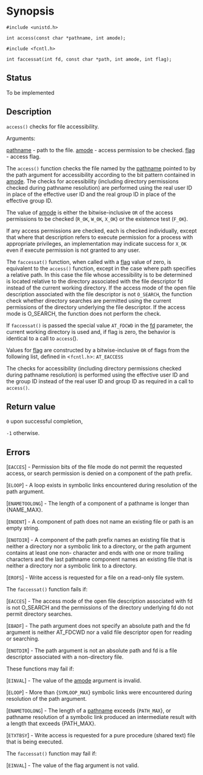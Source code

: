# Synopsis
`#include <unistd.h>`

`int access(const char *pathname, int amode);`

`#include <fcntl.h>`

`int faccessat(int fd, const char *path, int amode, int flag);`

## Status

To be implemented

## Description

`access()` checks for file accessibility.

Arguments:

<u>pathname</u> - path to the file.
<u>amode</u> - access permission to be checked.
<u>flag</u> - access flag.

The `access()` function checks the file named by the <u>pathname</u> pointed to by the path argument for accessibility according to the bit pattern contained in <u>amode</u>. The checks for accessibility (including directory permissions checked during pathname resolution) are performed using the real user ID in place of the effective user ID and the real group ID in place of the effective group ID.

The value of <u>amode</u> is either the bitwise-inclusive `OR` of the access permissions to be checked (`R_OK`, `W_OK`, `X_OK`) or the existence test (`F_OK`).

If any access permissions are checked, each is checked individually, except that where that description refers to execute permission for a process with appropriate privileges, an implementation may indicate success for `X_OK` even if execute permission is not granted to any user.

The `faccessat()` function, when called with a <u>flag</u> value of zero, is equivalent to the `access()` function, except in the case where path specifies a relative path. In this case the file whose accessibility is to be determined is located relative to the directory associated with the file descriptor fd instead of the current working directory. If the access mode of the open file description associated with the file descriptor is not `O_SEARCH`, the function check whether directory searches are permitted using the current permissions of the directory underlying the file descriptor. If the access mode is O_SEARCH, the function does not perform the check.

If `faccessat()` is passed the special value `AT_FDCWD` in the <u>fd</u> parameter, the current working directory is used and, if flag is zero, the behavior is identical to a call to `access`().

Values for <u>flag</u> are constructed by a bitwise-inclusive `OR` of flags from the following list, defined in <`fcntl.h`>: `AT_EACCESS`

The checks for accessibility (including directory permissions checked during pathname resolution) is performed using the effective user ID and the group ID instead of the real user ID and group ID as required in a call to `access()`.

## Return value

`0` upon successful completion,

`-1` otherwise.

## Errors

[`EACCES`] - Permission bits of the file mode do not permit the requested access, or search permission is denied on a component of the path prefix.

[`ELOOP`] - A loop exists in symbolic links encountered during resolution of the path argument.

[`ENAMETOOLONG`] - The length of a component of a pathname is longer than {NAME_MAX}.

[`ENOENT`] - A component of path does not name an existing file or path is an empty string.

[`ENOTDIR`] - A component of the path prefix names an existing file that is neither a directory nor a symbolic link to a directory, or the path argument contains at least one non- <slash> character and ends with one or more trailing <slash> characters and the last pathname component names an existing file that is neither a directory nor a symbolic link to a directory.

[`EROFS`] - Write access is requested for a file on a read-only file system.

The `faccessat()` function fails if:

[`EACCES`] - The access mode of the open file description associated with fd is not O_SEARCH and the permissions of the directory underlying fd do not permit directory searches.

[`EBADF`] -  The path argument does not specify an absolute path and the fd argument is neither AT_FDCWD nor a valid file descriptor open for reading or searching.

[`ENOTDIR`] - The path argument is not an absolute path and fd is a file descriptor associated with a non-directory file.

These functions may fail if:

[`EINVAL`] - The value of the <u>amode</u> argument is invalid.

[`ELOOP`] - More than {`SYMLOOP_MAX`} symbolic links were encountered during resolution of the path argument.

[`ENAMETOOLONG`] - The length of a <u>pathname</u> exceeds {`PATH_MAX`}, or pathname resolution of a symbolic link produced an intermediate result with a length that exceeds {PATH_MAX}.

[`ETXTBSY`] - Write access is requested for a pure procedure (shared text) file that is being executed.

The `faccessat()` function may fail if:

[`EINVAL`] - The value of the flag argument is not valid.
